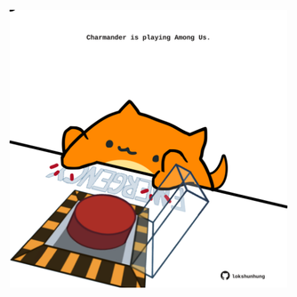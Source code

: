 <!-- built at 05/05/2024, 03:00:46 UTC -->
<p align="center">
  <img width="500" height="500" src="./ReadmeImage.svg">
</p>
